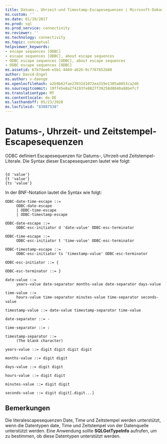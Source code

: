 ```yaml
---
title: Datums-, Uhrzeit-und Timestamp-Escapesequenzen | Microsoft-Dokumentation
ms.custom: ''
ms.date: 01/19/2017
ms.prod: sql
ms.prod_service: connectivity
ms.reviewer: ''
ms.technology: connectivity
ms.topic: conceptual
helpviewer_keywords:
- escape sequences [ODBC]
- escape sequences [ODBC], about escape sequences
- ODBC escape sequences [ODBC], about escape sequences
- ODBC escape sequences [ODBC]
ms.assetid: 67b7dee0-e5b1-4469-a626-0c7767852b80
author: David-Engel
ms.author: v-daenge
ms.openlocfilehash: a2b9b62fae23932d1072ea319e1305a0853ca2d6
ms.sourcegitcommit: 19ff45e8a2f4193fe8827f39258d8040a88befc7
ms.translationtype: MT
ms.contentlocale: de-DE
ms.lasthandoff: 05/23/2020
ms.locfileid: "83807538"
---
```

# <a name="date-time-and-timestamp-escape-sequences"></a>Datums-, Uhrzeit- und Zeitstempel-Escapesequenzen
ODBC definiert Escapesequenzen für Datums-, Uhrzeit-und Zeitstempel-Literale. Die Syntax dieser Escapesequenzen lautet wie folgt:  
  
```  
  
{d 'value'}  
{t 'value'}  
{ts 'value'}  
```  
  
 In der BNF-Notation lautet die Syntax wie folgt:  
  
```bnf 
ODBC-date-time-escape ::=  
     ODBC-date-escape  
     | ODBC-time-escape  
     | ODBC-timestamp-escape

ODBC-date-escape ::=  
     ODBC-esc-initiator d 'date-value' ODBC-esc-terminator

ODBC-time-escape ::=  
     ODBC-esc-initiator t 'time-value' ODBC-esc-terminator

ODBC-timestamp-escape ::=  
     ODBC-esc-initiator ts 'timestamp-value' ODBC-esc-terminator

ODBC-esc-initiator ::= {  

ODBC-esc-terminator ::= }  

date-value ::=   
     years-value date-separator months-value date-separator days-value

time-value ::=   
     hours-value time-separator minutes-value time-separator seconds-value

timestamp-value ::= date-value timestamp-separator time-value

date-separator ::= -  

time-separator ::= :  

timestamp-separator ::=  
     (The blank character)

years-value ::= digit digit digit digit

months-value ::= digit digit

days-value ::= digit digit

hours-value ::= digit digit

minutes-value ::= digit digit

seconds-value ::= digit digit[.digit...]  
```  
  
## <a name="remarks"></a>Bemerkungen  
 Die literalescapesequenzen Date, Time und Zeitstempel werden unterstützt, wenn die Datentypen date, Time und Zeitstempel von der Datenquelle unterstützt werden. Eine Anwendung sollte **SQLGetTypeInfo** aufrufen, um zu bestimmen, ob diese Datentypen unterstützt werden.
